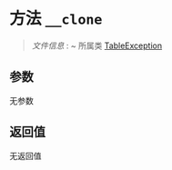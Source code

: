 # 方法 `__clone`

> *文件信息* : ~
> 所属类 [TableException](../TableException.md)




## 参数


无参数


## 返回值

无返回值
